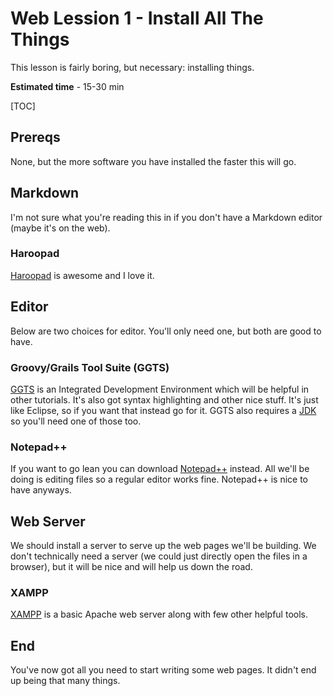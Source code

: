 Web Lession 1 - Install All The Things
=========

This lesson is fairly boring, but necessary: installing things.

**Estimated time** - 15-30 min

[TOC]

## Prereqs

None, but the more software you have installed the faster this will go.

## Markdown

I'm not sure what you're reading this in if you don't have a Markdown editor (maybe it's on the web).

### Haroopad

[Haroopad](http://pad.haroopress.com/user.html) is awesome and I love it.

## Editor

Below are two choices for editor. You'll only need one, but both are good to have.

### Groovy/Grails Tool Suite (GGTS)

[GGTS](http://spring.io/tools/ggts) is an Integrated Development Environment which will be helpful in other tutorials. It's also got syntax highlighting and other nice stuff. It's just like Eclipse, so if you want that instead go for it. GGTS also requires a [JDK](http://www.oracle.com/technetwork/java/javase/downloads/jdk7-downloads-1880260.html) so you'll need one of those too.

### Notepad++

If you want to go lean you can download [Notepad++](http://notepad-plus-plus.org/) instead. All we'll be doing is editing files so a regular editor works fine. Notepad++ is nice to have anyways.

## Web Server

We should install a server to serve up the web pages we'll be building. We don't technically need a server (we could just directly open the files in a browser), but it will be nice and will help us down the road.

### XAMPP

[XAMPP](https://www.apachefriends.org/index.html) is a basic Apache web server along with few other helpful tools.

## End

You've now got all you need to start writing some web pages. It didn't end up being that many things.